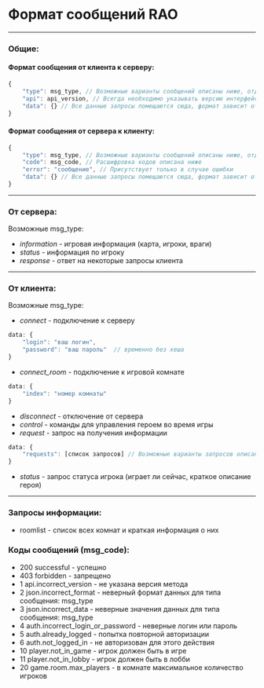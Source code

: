 # Формат сообщений RAO
---
### Общие:
#### Формат сообщения от клиента к серверу:
```javascript
{
    "type": msg_type, // Возможные варианты сообщений описаны ниже, отдельно для клиента и сервера
    "api": api_version, // Всегда необходимо указывать версию интерфейса
    "data": {} // Все данные запросы помещаются сюда, формат зависит от версии api
}
```

#### Формат сообщения от сервера к клиенту:
```javascript
{
    "type": msg_type, // Возможные варианты сообщений описаны ниже, отдельно для клиента и сервера
    "code": msg_code, // Расшифровка кодов описана ниже
    "error": "сообщение", // Присутствует только в случае ошибки
    "data": {} // Все данные запросы помещаются сюда, формат зависит от версии api
}
```
---
### От сервера:
Возможные msg_type:
-  *information* - игровая информация (карта, игроки, враги)
-  *status* - информация по игроку
-  *response* - ответ на некоторые запросы клиента
 
---
### От клиента:
Возможные msg_type:
- *connect* - подключение к серверу
```javascript
data: {
    "login": "ваш логин",
    "password": "ваш пароль"  // временно без хеша
}
```
- *connect_room* - подключение к игровой комнате
```javascript
data: {
    "index": "номер комнаты"
}
```
- *disconnect* - отключение от сервера
- *control* - команды для управления героем во время игры
- *request* - запрос на получения информации
```javascript
data: {
    "requests": [список запросов] // Возможные варианты запросов описаны ниже
}
```
- *status* - запрос статуса игрока (играет ли сейчас, краткое описание героя)

---
### Запросы информации:
- roomlist - список всех комнат и краткая информация о них

### Коды сообщений (msg_code):
- 200 successful - успешно
- 403 forbidden - запрещено
- 1 api.incorrect_version - не указана версия метода
- 2 json.incorrect_format - неверный формат данных для типа сообщения: msg_type
- 3 json.incorrect_data - неверные значения данных для типа сообщения: msg_type
- 4 auth.incorrect_login_or_password - неверные логин или пароль
- 5 auth.already_logged - попытка повторной авторизации
- 6 auth.not_logged_in - не авторизован для этого действия
- 10 player.not_in_game - игрок должен быть в игре
- 11 player.not_in_lobby - игрок должен быть в лобби
- 20 game.room.max_players - в комнате максимальное количество игроков

